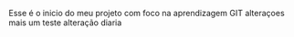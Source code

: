 Esse é o inicio do meu projeto com foco na aprendizagem GIT
alteraçoes
mais um teste
alteração diaria
